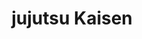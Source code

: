 ---
layout: lecteur.njk
tags : jjk

title : jujutsu Kaisen
episode : 7
saison : 1
iframe : https://streamtape.com/e/4zZzdXgWZOCKXM4/

cc :  VostFr
---